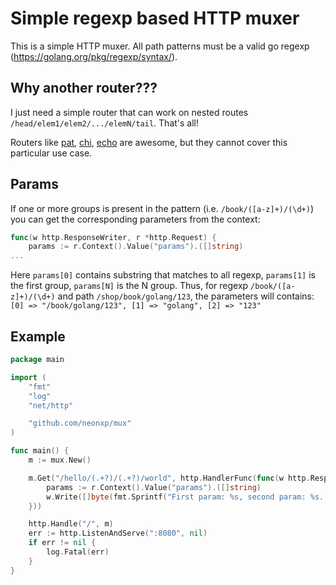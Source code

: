 # Simple regexp based HTTP muxer

This is a simple HTTP muxer. All path patterns must be a valid go regexp (https://golang.org/pkg/regexp/syntax/).

## Why another router???

I just need a simple router that can work on nested routes `/head/elem1/elem2/.../elemN/tail`. That's all!

Routers like [pat](https://github.com/bmizerany/pat), [chi](https://github.com/go-chi/chi), [echo](https://github.com/labstack/echo) are awesome, but they cannot cover this particular use case.

## Params

If one or more groups is present in the pattern (i.e. `/book/([a-z]+)/(\d+)`) you can get the corresponding parameters from the context:

```go
func(w http.ResponseWriter, r *http.Request) {
	params := r.Context().Value("params").([]string)
...
``` 
Here `params[0]` contains substring that matches to all regexp, `params[1]` is the first group, `params[N]` is the N group.
Thus,  for regexp `/book/([a-z]+)/(\d+)` and path `/shop/book/golang/123`, the parameters will contains: `[0] => "/book/golang/123", [1] => "golang", [2] => "123"`

## Example

```go
package main

import (
	"fmt"
	"log"
	"net/http"

	"github.com/neonxp/mux"
)

func main() {
	m := mux.New()

	m.Get("/hello/(.+?)/(.+?)/world", http.HandlerFunc(func(w http.ResponseWriter, r *http.Request) {
		params := r.Context().Value("params").([]string)
		w.Write([]byte(fmt.Sprintf("First param: %s, second param: %s. All path: %s", params[1], params[2], params[0])))
	}))

	http.Handle("/", m)
	err := http.ListenAndServe(":8080", nil)
	if err != nil {
		log.Fatal(err)
	}
}
```